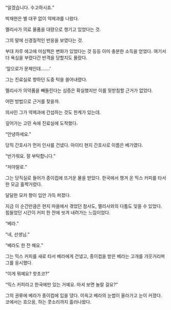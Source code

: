 “알겠습니다. 수고하시죠.”

박재현은 별 대꾸 없이 약제과를 나왔다.

멜리사가 의료 물품을 대량으로 챙기고 있었다는 것.

그의 말에 신경질적인 반응을 보였다는 것.

부대 자루 에고에 미심쩍은 변화가 있었다는 것 등등 이미 충분한 소득을 얻었다. 여기서 더 욕심을 부렸다간 반격을 당할지도 몰랐다.

‘앞으로가 문제인데…….’

그는 진료실로 향하던 도중 턱을 쓸어내렸다.

멜리사가 의약품을 빼돌린다는 심증은 확실했지만 이를 뒷받침할 근거가 없었다.

어떤 방법으로 근거를 찾을까.

의사인 그가 약제과에 간섭하는 것도 한계가 있는데.

깊어가는 고민 속에 진료실에 도착했다.

“안녕하세요.”

당직 간호사가 먼저 인사를 건넸다. 아이티 현지 간호사로 이름은 베가였다.

“반가워요. 잘 부탁합니다.”

“저야말로.”

그는 당직실로 들어가 종이컵에 뜨거운 물을 받았다. 한국에서 챙겨 온 믹스 커피를 타서 한 모금 홀짝거렸다.

달달한 모카 향이 입안 가득 퍼졌다.

지금 이 순간만큼은 현지 마을에서 겪었던 참사도, 멜리사와의 다툼도 잊을 수 있었다. 힘들었던 시간이 커피 한 잔에 씻겨 내려가는 느낌이었다.

“베라.”

“네, 선생님.”

“베라도 한 잔 해요.”

그는 믹스 커피를 새로 타서 베라에게 건넸고, 종이컵을 받은 베라는 고개를 갸웃거리며 그를 응시했다.

“이게 뭐예요? 핫초코?”

“믹스 커피라고 한국에만 있는 거예요. 마셔 보면 놀랄 걸요?”

그의 권류에 베라가 종이컵에 입을 댔다. 이윽고 베라의 눈썹이 올라가고 눈이 커졌다. 코에서는 흐으응, 하는 콧소리까지 흘러나왔다.